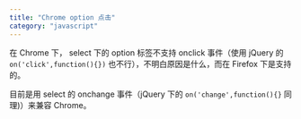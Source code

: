 ```yaml
---
title: "Chrome option 点击"
category: "javascript"
---
```


在 Chrome 下， select 下的 option 标签不支持 onclick 事件（使用 jQuery 的 `on('click',function(){})` 也不行），不明白原因是什么，而在 Firefox 下是支持的。

目前是用 select 的 onchange 事件（jQuery 下的 `on('change',function(){}` 同理)）来兼容 Chrome。